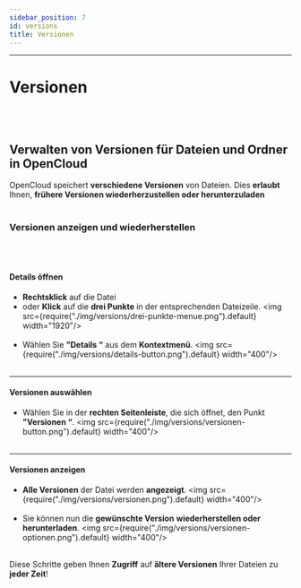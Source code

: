 ```yaml
---
sidebar_position: 7
id: versions
title: Versionen
---
```


---

# Versionen

<br/><br/>

## Verwalten von Versionen für Dateien und Ordner in OpenCloud

OpenCloud speichert **verschiedene Versionen** von Dateien. Dies **erlaubt** Ihnen, **frühere Versionen
wiederherzustellen oder herunterzuladen** <br/><br/>

### Versionen anzeigen und wiederherstellen

<br/><br/>

#### Details öffnen

- **Rechtsklick** auf die Datei
- oder **Klick** auf die **drei Punkte** in der entsprechenden Dateizeile. <img
  src={require("./img/versions/drei-punkte-menue.png").default} width="1920"/> <br/><br/>
- Wählen Sie **"Details “** aus dem **Kontextmenü**. <img src={require("./img/versions/details-button.png").default}
  width="400"/> <br/><br/>

---

#### Versionen auswählen

- Wählen Sie in der **rechten Seitenleiste**, die sich öffnet, den Punkt **"Versionen “**. <img
  src={require("./img/versions/versionen-button.png").default} width="400"/> <br/><br/>

---

#### Versionen anzeigen

- **Alle Versionen** der Datei werden **angezeigt**. <img src={require("./img/versions/versionen.png").default}
  width="400"/> <br/><br/>
- Sie können nun die **gewünschte Version** **wiederherstellen oder herunterladen**. <img
  src={require("./img/versions/versionen-optionen.png").default} width="400"/> <br/><br/>

Diese Schritte geben Ihnen **Zugriff** auf **ältere Versionen** Ihrer Dateien zu **jeder Zeit**!
